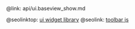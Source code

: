 @link: api/ui.baseview_show.md

@seolinktop: [ui widget library](https://webix.com)
@seolink: [toolbar js](https://webix.com/widget/toolbar/)